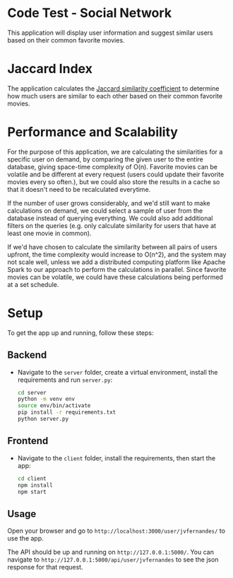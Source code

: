# Code Test - Social Network

This application will display user information and suggest similar users based on their common favorite movies.

# Jaccard Index

The application calculates the [Jaccard similarity coefficient](https://en.wikipedia.org/wiki/Jaccard_index) to determine how much users are similar to each other based on their common favorite movies. 

# Performance and Scalability
For the purpose of this application, we are calculating the similarities for a specific user on demand, by comparing the given user to the entire database, giving space-time complexity of O(n). Favorite movies can be volatile and be different at every request (users could update their favorite movies every so often.), but we could also store the results in a cache so that it doesn't need to  be recalculated everytime. 

If the number of user grows considerably, and we'd still want to make calculations on demand, we could select a sample of user from the database instead of querying everything. We could also add additional filters on the queries (e.g. only calculate similarity for users that have at least one movie in common).

If we'd have chosen to calculate the similarity between all pairs of users upfront, the time complexity would increase to O(n^2), and the system may not scale well, unless we add a distributed computing platform like Apache Spark to our approach to perform the calculations in parallel. Since favorite movies can be volatile, we could have these calculations being performed at a set schedule.

# Setup
To get the app up and running, follow these steps:

## Backend
* Navigate to the `server` folder, create a virtual environment, install the requirements and run ```server.py```:

    ```bash
    cd server
    python -m venv env
    source env/bin/activate
    pip install -r requirements.txt
    python server.py
    ```


## Frontend
* Navigate to the ```client``` folder, install the requirements, then start the app:
    ```bash
    cd client
    npm install
    npm start
    ```

## Usage
Open your browser and go to ```http://localhost:3000/user/jvfernandes/``` to use the app.

The API should be up and running on ```http://127.0.0.1:5000/```. You can navigate to ```http://127.0.0.1:5000/api/user/jvfernandes``` to see the json response for that request.
